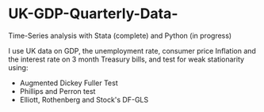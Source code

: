 # UK-GDP-Quarterly-Data-
Time-Series analysis with Stata (complete) and Python (in progress)

I use UK data on GDP, the unemployment rate, consumer price Inflation and the interest rate on 3 month Treasury bills, and test for weak stationarity using: 

- Augmented Dickey Fuller Test
- Phillips and Perron test
- Elliott, Rothenberg and Stock's DF-GLS


